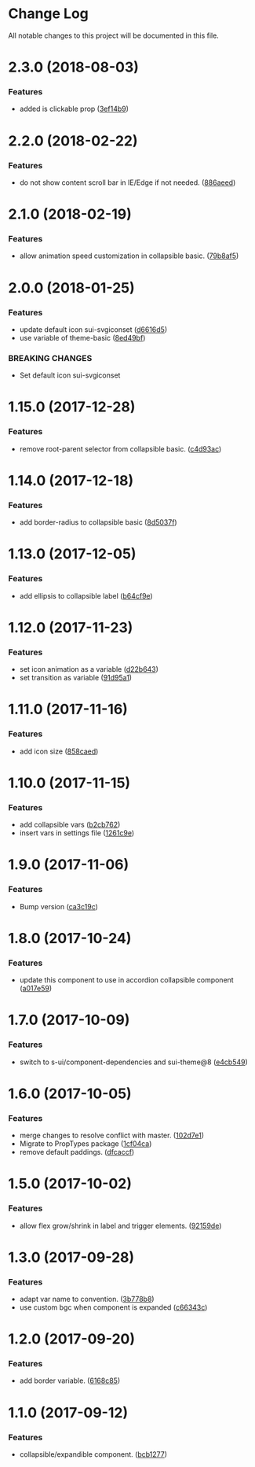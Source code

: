 # Change Log

All notable changes to this project will be documented in this file.

<a name="2.3.0"></a>
# 2.3.0 (2018-08-03)


### Features

* added is clickable prop ([3ef14b9](https://github.com/SUI-Components/sui-components/commit/3ef14b9))



<a name="2.2.0"></a>
# 2.2.0 (2018-02-22)


### Features

* do not show content scroll bar in IE/Edge if not needed. ([886aeed](https://github.com/SUI-Components/sui-components/commit/886aeed))



<a name="2.1.0"></a>
# 2.1.0 (2018-02-19)


### Features

* allow animation speed customization in collapsible basic. ([79b8af5](https://github.com/SUI-Components/sui-components/commit/79b8af5))



<a name="2.0.0"></a>
# 2.0.0 (2018-01-25)


### Features

* update default icon sui-svgiconset ([d6616d5](https://github.com/SUI-Components/sui-components/commit/d6616d5))
* use variable of theme-basic ([8ed49bf](https://github.com/SUI-Components/sui-components/commit/8ed49bf))


### BREAKING CHANGES

* Set default icon sui-svgiconset



<a name="1.15.0"></a>
# 1.15.0 (2017-12-28)


### Features

* remove root-parent selector from collapsible basic. ([c4d93ac](https://github.com/SUI-Components/sui-components/commit/c4d93ac))



<a name="1.14.0"></a>
# 1.14.0 (2017-12-18)


### Features

* add border-radius to collapsible basic ([8d5037f](https://github.com/SUI-Components/sui-components/commit/8d5037f))



<a name="1.13.0"></a>
# 1.13.0 (2017-12-05)


### Features

* add ellipsis to collapsible label ([b64cf9e](https://github.com/SUI-Components/sui-components/commit/b64cf9e))



<a name="1.12.0"></a>
# 1.12.0 (2017-11-23)


### Features

* set icon animation as a variable ([d22b643](https://github.com/SUI-Components/sui-components/commit/d22b643))
* set transition as variable ([91d95a1](https://github.com/SUI-Components/sui-components/commit/91d95a1))



<a name="1.11.0"></a>
# 1.11.0 (2017-11-16)


### Features

* add icon size ([858caed](https://github.com/SUI-Components/sui-components/commit/858caed))



<a name="1.10.0"></a>
# 1.10.0 (2017-11-15)


### Features

* add collapsible vars ([b2cb762](https://github.com/SUI-Components/sui-components/commit/b2cb762))
* insert vars in settings file ([1261c9e](https://github.com/SUI-Components/sui-components/commit/1261c9e))



<a name="1.9.0"></a>
# 1.9.0 (2017-11-06)


### Features

* Bump version ([ca3c19c](https://github.com/SUI-Components/sui-components/commit/ca3c19c))



<a name="1.8.0"></a>
# 1.8.0 (2017-10-24)


### Features

* update this component to use in accordion collapsible component ([a017e59](https://github.com/SUI-Components/sui-components/commit/a017e59))



<a name="1.7.0"></a>
# 1.7.0 (2017-10-09)


### Features

* switch to s-ui/component-dependencies and sui-theme@8 ([e4cb549](https://github.com/SUI-Components/sui-components/commit/e4cb549))



<a name="1.6.0"></a>
# 1.6.0 (2017-10-05)


### Features

* merge changes to resolve conflict with master. ([102d7e1](https://github.com/SUI-Components/sui-components/commit/102d7e1))
* Migrate to PropTypes package ([1cf04ca](https://github.com/SUI-Components/sui-components/commit/1cf04ca))
* remove default paddings. ([dfcaccf](https://github.com/SUI-Components/sui-components/commit/dfcaccf))



<a name="1.5.0"></a>
# 1.5.0 (2017-10-02)


### Features

* allow flex grow/shrink in label and trigger elements. ([92159de](https://github.com/SUI-Components/sui-components/commit/92159de))



<a name="1.3.0"></a>
# 1.3.0 (2017-09-28)


### Features

* adapt var name to convention. ([3b778b8](https://github.com/SUI-Components/sui-components/commit/3b778b8))
* use custom bgc when component is expanded ([c66343c](https://github.com/SUI-Components/sui-components/commit/c66343c))



<a name="1.2.0"></a>
# 1.2.0 (2017-09-20)


### Features

* add border variable. ([6168c85](https://github.com/SUI-Components/sui-components/commit/6168c85))



<a name="1.1.0"></a>
# 1.1.0 (2017-09-12)


### Features

* collapsible/expandible component. ([bcb1277](https://github.com/SUI-Components/sui-components/commit/bcb1277))




